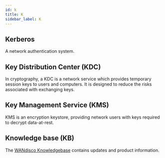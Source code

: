 ```yaml
---
id: k
title: K
sidebar_label: K
---
```


## Kerberos
A network authentication system.

## Key Distribution Center (KDC)
In cryptography, a KDC is a network service which provides temporary session keys to users and computers. It is designed to reduce the risks associated with exchanging keys.

## Key Management Service (KMS)
KMS is an encryption keystore, providing network users with keys required to decrypt data-at-rest.

## Knowledge base (KB)
The [WANdisco Knowledgebase](https://community.wandisco.com/s/knowledge-base) contains updates and product information.
